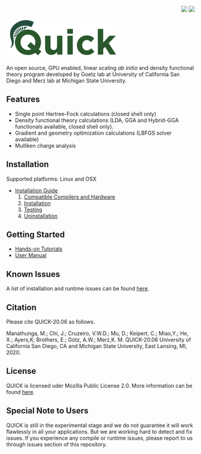 <p align="right">
<img src="https://github.com/Madu86/QUICK/workflows/Serial%20Build/badge.svg">
<img src="https://github.com/Madu86/QUICK/workflows/MPI%20Build/badge.svg">
</p>
<p align="left">
<img width="299" height="107" src="./tools/logo.png">
</p>

An open source, GPU enabled, linear scaling *ab initio* and density functional
theory program developed by Goetz lab at University of California San Diego and Merz
lab at Michigan State University.

Features
--------
* Single point Hartree-Fock calculations (closed shell only) 
* Density functional theory calculations (LDA, GGA and Hybrid-GGA functionals available, closed shell only).
* Gradient and geometry optimization calculations (LBFGS solver available)
* Mulliken charge analysis

Installation
------------
Supported platforms: Linux and OSX

* [Installation Guide](https://quick-docs.readthedocs.io/en/20.6.0/installation-guide.html#installation-guide)
   1. [Compatible Compilers and Hardware](https://quick-docs.readthedocs.io/en/20.6.0/installation-guide.html#compatible-compilers-and-hardware)
   2. [Installation](https://quick-docs.readthedocs.io/en/20.6.0/installation-guide.html#installation)
   3. [Testing](https://quick-docs.readthedocs.io/en/20.6.0/installation-guide.html#environment-variables-and-testing)
   4. [Uninstallation](https://quick-docs.readthedocs.io/en/20.6.0/installation-guide.html#uninstallation-and-cleaning)

Getting Started
---------------
* [Hands-on Tutorials](https://quick-docs.readthedocs.io/en/20.6.0/hands-on-tutorials.html)
* [User Manual](https://quick-docs.readthedocs.io/en/20.6.0/user-manual.html)

Known Issues
------------
A list of installation and runtime issues can be found [here](https://quick-docs.readthedocs.io/en/20.6.0/known-issues.html#known-issues-of-current-version).

Citation
--------
Please cite QUICK-20.06 as follows.

Manathunga, M.; Chi, J.; Cruzeiro, V.W.D.; Mu, D.; Keipert, C.; Miao,Y.; He, X.; Ayers,K; Brothers, E.;
Götz, A.W.; Merz,K. M. QUICK-20.06 University of California San Diego, CA and Michigan State University, East Lansing, MI, 2020.

License
-------
QUICK is licensed uder Mozilla Public License 2.0. More information can be found [here](https://quick-docs.readthedocs.io/en/20.6.0/license.html#mozilla-public-license-version-2-0).

Special Note to Users
---------------------
QUICK is still in the experimental stage and we do not guarantee
it will work flawlessly in all your applications. But we are working hard to
detect and fix issues. If you experience any compile or runtime issues, please
report to us through issues section of this repository.
